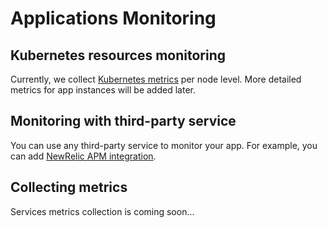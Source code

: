 # Applications Monitoring

## Kubernetes resources monitoring

Currently, we collect [Kubernetes metrics](../kubernetes/monitoring.md) per node level. More detailed metrics for app instances will be added later.

## Monitoring with third-party service

You can use any third-party service to monitor your app. For example, you can add [NewRelic APM integration](../integrations/newrelic.md).

## Collecting metrics

Services metrics collection is coming soon...

